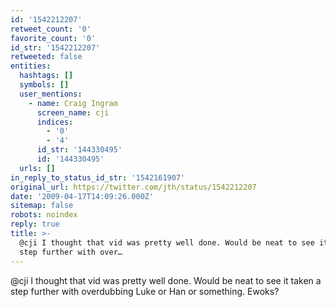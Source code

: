 ```yaml
---
id: '1542212207'
retweet_count: '0'
favorite_count: '0'
id_str: '1542212207'
retweeted: false
entities:
  hashtags: []
  symbols: []
  user_mentions:
    - name: Craig Ingram
      screen_name: cji
      indices:
        - '0'
        - '4'
      id_str: '144330495'
      id: '144330495'
  urls: []
in_reply_to_status_id_str: '1542161907'
original_url: https://twitter.com/jth/status/1542212207
date: '2009-04-17T14:09:26.000Z'
sitemap: false
robots: noindex
reply: true
title: >-
  @cji I thought that vid was pretty well done. Would be neat to see it taken a
  step further with over…
---
```


@cji I thought that vid was pretty well done. Would be neat to see it taken a step further with overdubbing Luke or Han or something. Ewoks?